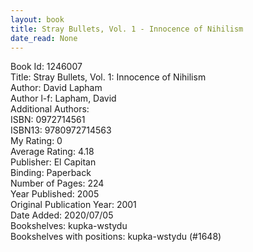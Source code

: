 ```yaml
---
layout: book
title: Stray Bullets, Vol. 1 - Innocence of Nihilism
date_read: None
---
```


Book Id: 1246007<br />
Title: Stray Bullets, Vol. 1: Innocence of Nihilism<br />
Author: David Lapham<br />
Author l-f: Lapham, David<br />
Additional Authors: <br />
ISBN: 0972714561<br />
ISBN13: 9780972714563<br />
My Rating: 0<br />
Average Rating: 4.18<br />
Publisher: El Capitan<br />
Binding: Paperback<br />
Number of Pages: 224<br />
Year Published: 2005<br />
Original Publication Year: 2001<br />
Date Added: 2020/07/05<br />
Bookshelves: kupka-wstydu<br />
Bookshelves with positions: kupka-wstydu (#1648)<br />

